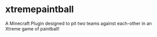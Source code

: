 # xtremepaintball
A Minecraft Plugin designed to pit two teams against each-other in an Xtreme game of paintball!
